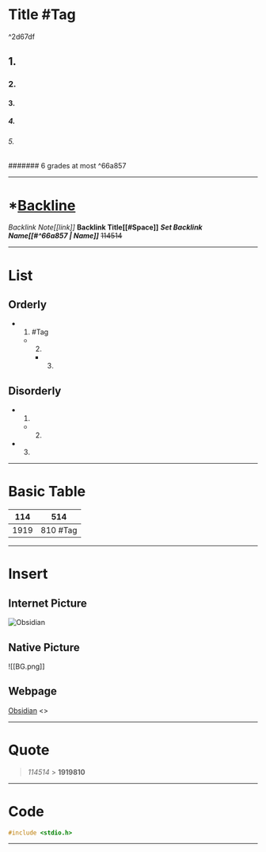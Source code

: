 # Title  #Tag
^2d67df
## 1.
### 2. 
#### 3.
##### 4.
###### 5.
####### 6 grades at most ^66a857
***
# *<u>Backline</u>
*Backlink Note[[link]]*
**Backlink Title[[#Space]]**
***Set Backlink Name[[#^66a857 | Name]]***
~~114514~~
***
# List
## Orderly
- 1. #Tag 
	- 2.
		- 3.
## Disorderly
- 1.
	- 2.
- 3.
***
# Basic Table
| 114  | 514 |
| ---- | --- |
| 1919 | 810 #Tag  |
***
# Insert
## Internet Picture
![Obsidian](https://obsidian.md/images/screenshot.png)
## Native Picture
![[BG.png]]
## Webpage
[Obsidian](https://obsidian.md/)
<>
***
# Quote
> *114514*
	> **1919810**	
***
# Code
```C
#include <stdio.h>
```
***


